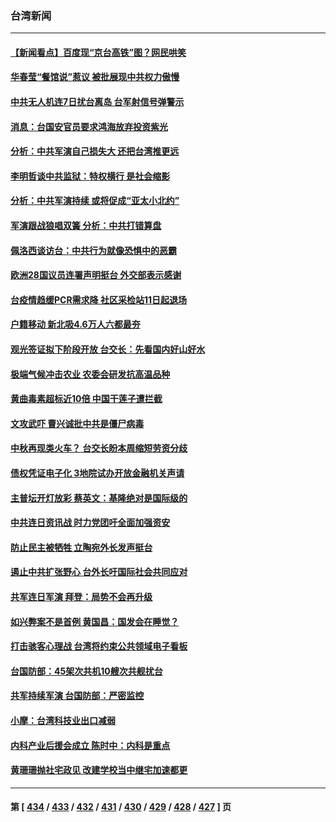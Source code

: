 ### 台湾新闻
---
#### [【新闻看点】百度现“京台高铁”图？网民哄笑](../../pages/ncid1349361/n13799099.md) 
#### [华春莹“餐馆说”惹议 被批展现中共权力傲慢](../../pages/ncid1349361/n13799250.md) 
#### [中共无人机连7日扰台离岛 台军射信号弹警示](../../pages/ncid1349361/n13799205.md) 
#### [消息：台国安官员要求鸿海放弃投资紫光](../../pages/ncid1349361/n13799229.md) 
#### [分析：中共军演自己损失大 还把台湾推更远](../../pages/ncid1349361/n13798501.md) 
#### [李明哲谈中共监狱：特权横行 是社会缩影](../../pages/ncid1349361/n13799212.md) 
#### [分析：中共军演持续 或将促成“亚太小北约”](../../pages/ncid1349361/n13798844.md) 
#### [军演跟战狼唱双簧 分析：中共打错算盘](../../pages/ncid1349361/n13799011.md) 
#### [佩洛西谈访台：中共行为就像恐惧中的恶霸](../../pages/ncid1349361/n13798920.md) 
#### [欧洲28国议员连署声明挺台 外交部表示感谢](../../pages/ncid1349361/n13798898.md) 
#### [台疫情趋缓PCR需求降 社区采检站11日起退场](../../pages/ncid1349361/n13798924.md) 
#### [户籍移动 新北吸4.6万人六都最夯](../../pages/ncid1349361/n13798923.md) 
#### [观光签证拟下阶段开放 台交长：先看国内好山好水](../../pages/ncid1349361/n13798926.md) 
#### [极端气候冲击农业 农委会研发抗高温品种](../../pages/ncid1349361/n13798928.md) 
#### [黄曲毒素超标近10倍 中国干莲子遭拦截](../../pages/ncid1349361/n13798930.md) 
#### [文攻武吓 曹兴诚批中共是僵尸病毒](../../pages/ncid1349361/n13798899.md) 
#### [中秋再现类火车？ 台交长盼本周缩短劳资分歧](../../pages/ncid1349361/n13798918.md) 
#### [债权凭证电子化 3地院试办开放金融机关声请](../../pages/ncid1349361/n13798906.md) 
#### [主普坛开灯放彩 蔡英文：基隆绝对是国际级的](../../pages/ncid1349361/n13798916.md) 
#### [中共连日资讯战 时力党团吁全面加强资安](../../pages/ncid1349361/n13798905.md) 
#### [防止民主被牺牲 立陶宛外长发声挺台](../../pages/ncid1349361/n13798901.md) 
#### [遏止中共扩张野心 台外长吁国际社会共同应对](../../pages/ncid1349361/n13798621.md) 
#### [共军连日军演 拜登：局势不会再升级](../../pages/ncid1349361/n13798903.md) 
#### [如兴弊案不是首例 黄国昌：国发会在睡觉？](../../pages/ncid1349361/n13798856.md) 
#### [打击骇客心理战 台湾将约束公共领域电子看板](../../pages/ncid1349361/n13798818.md) 
#### [台国防部：45架次共机10艘次共舰扰台](../../pages/ncid1349361/n13798875.md) 
#### [共军持续军演 台国防部：严密监控](../../pages/ncid1349361/n13798858.md) 
#### [小摩：台湾科技业出口减弱](../../pages/ncid1349361/n13798860.md) 
#### [内科产业后援会成立 陈时中：内科是重点](../../pages/ncid1349361/n13798833.md) 
#### [黄珊珊抛社宅政见 改建学校当中继宅加速都更](../../pages/ncid1349361/n13798848.md) 

---
#### 第 [ [434](./434.md) / [433](./433.md) / [432](./432.md) / [431](./431.md) / [430](./430.md) / [429](./429.md) / [428](./428.md) / [427](./427.md) ] 页
